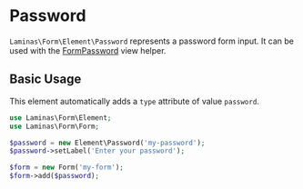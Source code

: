 # Password

`Laminas\Form\Element\Password` represents a password form input.
It can be used with the [FormPassword](../helper/form-password.md) view helper.

## Basic Usage

This element automatically adds a `type` attribute of value `password`.

```php
use Laminas\Form\Element;
use Laminas\Form\Form;

$password = new Element\Password('my-password');
$password->setLabel('Enter your password');

$form = new Form('my-form');
$form->add($password);
```
